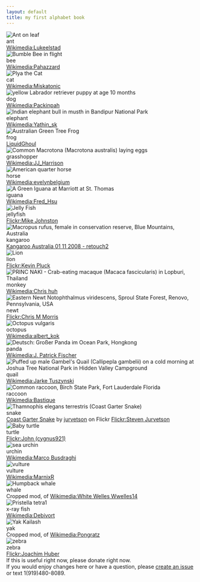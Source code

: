 ```yaml
---
layout: default
title: my first alphabet book
---
```

<div id="p1" class="page">
<div class="picture-book-page-image">
<img src="images/1280px-Ant_on_leaf.jpg" alt="Ant on leaf"/>
</div>
<div class="picture-book-page-text">
ant
</div>
<div class="picture-book-page-image-author">
<a title="By Luke Elstad (Own Work in MN) [GFDL (//www.gnu.org/copyleft/fdl.html), CC-BY-SA-3.0 (//creativecommons.org/licenses/by-sa/3.0/) or CC-BY-2.5 (//creativecommons.org/licenses/by/2.5)], via Wikimedia Commons" href="//commons.wikimedia.org/wiki/File%3AAnt_on_leaf.jpg">Wikimedia:Lukeelstad</a>
</div>
</div>
<div id="p2" class="page">
<div class="picture-book-page-image">
<img src="images/1280px-Bumble_Bee_in_flight.jpg" alt="Bumble Bee in flight"/>
</div>
<div class="picture-book-page-text">
bee
</div>
<div class="picture-book-page-image-author">
<a title="By Pahazzard (Own work) [CC-BY-SA-3.0 (//creativecommons.org/licenses/by-sa/3.0)], via Wikimedia Commons" href="//commons.wikimedia.org/wiki/File%3ABumble_Bee_in_flight.JPG">Wikimedia:Pahazzard</a>
</div>
</div>
<div id="p3" class="page">
<div class="picture-book-page-image">
<img src="images/1280px-Kittyplya03042006.jpg" alt="Plya the Cat"/>
</div>
<div class="picture-book-page-text">
cat
</div>
<div class="picture-book-page-image-author">
<a title="By David Corby Edited by: Arad (Image:Kittyplya03042006.JPG) [GFDL (//www.gnu.org/copyleft/fdl.html), CC-BY-SA-3.0 (//creativecommons.org/licenses/by-sa/3.0/) or CC-BY-2.5 (//creativecommons.org/licenses/by/2.5)], via Wikimedia Commons" href="//commons.wikimedia.org/wiki/File%3AKittyply_edit1.jpg">Wikimedia:Miskatonic</a>
</div>
</div>
<div id="p4" class="page">
<div class="picture-book-page-image">
<img src="images/1280px-Labrador_at_age_10_months.jpg" alt="yellow Labrador retriever puppy at age 10 months"/>
</div>
<div class="picture-book-page-text">
dog
</div>
<div class="picture-book-page-image-author">
<a title="By Peckinpah (Own work) [Public domain], via Wikimedia Commons" href="//commons.wikimedia.org/wiki/File%3ALabrador_at_age_10_months.JPG">Wikimedia:Packinpah</a>
</div>
</div>
<div id="p5" class="page">
<div class="picture-book-page-image">
<img src="images/1280px-Elephas_maximus_(Bandipur).jpg" alt="Indian elephant bull in musth in Bandipur National Park"/>
</div>
<div class="picture-book-page-text">
elephant
</div>
<div class="picture-book-page-image-author">
<a title="By Yathin S Krishnappa (Own work) [CC-BY-SA-3.0 (//creativecommons.org/licenses/by-sa/3.0)], via Wikimedia Commons" href="//commons.wikimedia.org/wiki/File%3AElephas_maximus_(Bandipur).jpg">Wikimedia:Yathin_sk </a>
</div>
</div>
<div id="p6" class="page">
<div class="picture-book-page-image">
<img src="images/1280px-Caerulea3_crop.jpg" alt="Australian Green Tree Frog"/>
</div>
<div class="picture-book-page-text">
frog
</div>
<div class="picture-book-page-image-author">
<a title="By LiquidGhoul [Public domain], via Wikimedia Commons" href="//en.wikipedia.org/wiki/File:Caerulea3_crop.jpg">LiquidGhoul</a>
</div>
</div>
<div id="p7" class="page">
<div class="picture-book-page-image">
<img src="images/1280px-Macrotona_australis_laying_eggs.jpg" alt="Common Macrotona (Macrotona australis) laying eggs"/>
</div>
<div class="picture-book-page-text">
grasshopper
</div>
<div class="picture-book-page-image-author">
<a title="By JJ Harrison (jjharrison89@facebook.com) (Own work) [GFDL 1.2 (//www.gnu.org/licenses/old-licenses/fdl-1.2.html) or CC-BY-SA-3.0 (//creativecommons.org/licenses/by-sa/3.0)], via Wikimedia Commons" href="//commons.wikimedia.org/wiki/File%3AMacrotona_australis_laying_eggs.jpg">Wikimedia:JJ_Harrison</a>
</div>
</div>
<div id="p8" class="page">
<div class="picture-book-page-image">
<img src="images/1280px-American_quarter_horse.jpg" alt="American quarter horse"/>
</div>
<div class="picture-book-page-text">
horse
</div>
<div class="picture-book-page-image-author">
<a title="By evelynbelgium (originally posted to Flickr as IMG_6052) [CC-BY-SA-2.0 (//creativecommons.org/licenses/by-sa/2.0)], via Wikimedia Commons" href="//commons.wikimedia.org/wiki/File%3AAmerican_quarter_horse.jpg">Wikimedia:evelynbelgium</a>
</div>
</div>
<div id="p9" class="page">
<div class="picture-book-page-image">
<img src="images/St_Thomas_Marriott_Iguana_9.jpg" alt="A Green Iguana at Marriott at St. Thomas"/>
</div>
<div class="picture-book-page-text">
iguana
</div>
<div class="picture-book-page-image-author">
<a title="By Fred Hsu (Wikipedia:User:Fred Hsu on en.wikipedia) (Photo taken and uploaded by user) [CC-BY-SA-3.0 (//creativecommons.org/licenses/by-sa/3.0) or GFDL (//www.gnu.org/copyleft/fdl.html)], via Wikimedia Commons" href="//commons.wikimedia.org/wiki/File%3ASt_Thomas_Marriott_Iguana_9.jpg">Wikimedia:Fred_Hsu</a>
</div>
</div>
<div id="p10" class="page">
<div class="picture-book-page-image">
<img src="images/1280px-Mike_Johnston_-_Jelly_Fish_(by).jpg" alt="Jelly Fish"/>
</div>
<div class="picture-book-page-text">
jellyfish
</div>
<div class="picture-book-page-image-author">
<a title="By Mike Johnston (Flickr:User:mikejsolutions on flickr) (Photo taken and uploaded by user) [CC-BY-2.0 (//creativecommons.org/licenses/by/2.0/), via Flickr" href="//www.flickr.com/photos/30412942@N00/65889650/">Flickr:Mike Johnston</a>
</div>
</div>
<div id="p11" class="page">
<div class="picture-book-page-image">
<img src="images/1280px-Kangaroo_Australia_01_11_2008_-_retouch2.jpg" alt="Macropus rufus, female in conservation reserve, Blue Mountains, Australia"/>
</div>
<div class="picture-book-page-text">
kangaroo
</div>
<div class="picture-book-page-image-author">
<a title="By Patrol110, based on image by User:Lilly M (File:Kangaroo Australia 01 11 2008.JPG) [GFDL (//www.gnu.org/copyleft/fdl.html), CC-BY-SA-3.0 (//creativecommons.org/licenses/by-sa/3.0/) or CC-BY-SA-3.0 (//creativecommons.org/licenses/by-sa/3.0)], via Wikimedia Commons" href="http//commons.wikimedia.org/wiki/File%3AKangaroo_Australia_01_11_2008_-_retouch2.jpg">Kangaroo Australia 01 11 2008 - retouch2</a>
</div>
</div>
<div id="p12" class="page">
<div class="picture-book-page-image">
<img src="images/Lion_waiting_in_Namibia.jpg" alt="Lion"/>
</div>
<div class="picture-book-page-text">
lion
</div>
<div class="picture-book-page-image-author">
<a title="The King, by Kevin Pluck (Flickr:User:yaaaay on Flickr) (Photo taken and uploaded by user) [CC-BY-2.0 (creativecommons.org/licenses/by/2.0/), via Flickr" href="//flickr.com/photos/27109510@N00/11232963">Flickr:Kevin Pluck</a>
</div>
</div>
<div id="p13" class="page">
<div class="picture-book-page-image">
<img src="images/1280px-Macaca_fascicularis_in_Lopburi.JPG" alt="PRINC NAKI - Crab-eating macaque (Macaca fascicularis) in Lopburi, Thailand"/>
</div>
<div class="picture-book-page-text">
monkey
</div>
<div class="picture-book-page-image-author">
<a title="By Chris huh (Own work) [GFDL (//www.gnu.org/copyleft/fdl.html), CC-BY-SA-3.0 (//creativecommons.org/licenses/by-sa/3.0/) or CC-BY-SA-2.5-2.0-1.0 (//creativecommons.org/licenses/by-sa/2.5-2.0-1.0)], via Wikimedia Commons" href="//commons.wikimedia.org/wiki/File%3AMacaca_fascicularis_in_Lopburi.JPG">Wikimedia:Chris huh</a>
</div>
</div>
<div id="p14" class="page">
<div class="picture-book-page-image">
<img src="images/1280px-Eastern_Newt.jpg" alt="Eastern Newt Notophthalmus viridescens, Sproul State Forest, Renovo, Pennsylvania, USA"/>
</div>
<div class="picture-book-page-text">
newt
</div>
<div class="picture-book-page-image-author">
<a href="//www.flickr.com/photos/79666107@N00/6299403361" title="Eastern Newt by Chris M Morris, on Flickr, CC-BY-2.0 (//creativecommons.org/licenses/by/2.0/)">Flickr:Chris M Morris</a>
</div>
</div>
<div id="p15" class="page">
<div class="picture-book-page-image">
<img src="images/1280px-Octopus2.jpg" alt="Octopus vulgaris"/>
</div>
<div class="picture-book-page-text">
octopus
</div>
<div class="picture-book-page-image-author">
<a title="By albert kok (ma photo) [GFDL (//www.gnu.org/copyleft/fdl.html) or CC-BY-SA-3.0-2.5-2.0-1.0 (//creativecommons.org/licenses/by-sa/3.0)], via Wikimedia Commons" href="//commons.wikimedia.org/wiki/File%3AOctopus2.jpg">Wikimedia:albert_kok</a>
</div>
</div>
<div id="p16" class="page">
<div class="picture-book-page-image">
<img src="images/1280px-Grosser_Panda.jpg" alt="Deutsch: Großer Panda im Ocean Park, Hongkong"/>
</div>
<div class="picture-book-page-text">
panda
</div>
<div class="picture-book-page-image-author">
<a title="By J. Patrick Fischer (Own work) [CC-BY-SA-3.0 (//creativecommons.org/licenses/by-sa/3.0)], via Wikimedia Commons" href="//commons.wikimedia.org/wiki/File%3AGrosser_Panda.JPG">Wikimedia:J. Patrick Fischer</a>
</div>
</div>
<div id="p17" class="page">
<div class="picture-book-page-image">
<img src="images/1280px-Joshua_Tree_NP_-_Gambel's_Quail_-_3b.jpg" alt="Puffed up male Gambel's Quail (Callipepla gambelii) on a cold morning at Joshua Tree National Park in Hidden Valley Campground"/>
</div>
<div class="picture-book-page-text">
quail
</div>
<div class="picture-book-page-image-author">
<a title="By Jarek Tuszynski (Jarekt) (Own work) [CC-BY-SA-3.0 (//creativecommons.org/licenses/by-sa/3.0)], via Wikimedia Commons" href="//commons.wikimedia.org/wiki/File%3AJoshua_Tree_NP_-_Gambel's_Quail_-_3b.jpg">Wikimedia:Jarke Tuszynski</a>
</div>
</div>
<div id="p18" class="page">
<div class="picture-book-page-image">
<img src="images/Procyon_lotor_(Common_raccoon).jpg" alt="Common raccoon, Birch State Park, Fort Lauderdale Florida"/>
</div>
<div class="picture-book-page-text">
raccoon
</div>
<div class="picture-book-page-image-author">
<a title="By Bastique (Own work) [GFDL (//www.gnu.org/copyleft/fdl.html), CC-BY-SA-3.0 (//creativecommons.org/licenses/by-sa/3.0/) or CC-BY-SA-2.5-2.0-1.0 (//creativecommons.org/licenses/by-sa/2.5-2.0-1.0)], via Wikimedia Commons" href="//commons.wikimedia.org/wiki/File%3AProcyon_lotor_(Common_raccoon).jpg">Wikimedia:Bastique</a>
</div>
</div>
<div id="p19" class="page">
<div class="picture-book-page-image">
<img src="images/1280px-Coast_Garter_Snake.jpg" alt="Thamnophis elegans terrestris (Coast Garter Snake)"/>
</div>
<div class="picture-book-page-text">
snake
</div>
<div class="picture-book-page-image-author">
<a href="//flickr.com/photos/44124348109@N01/825514494">Coast Garter Snake</a> by <a href="//www.flickr.com/photos/jurvetson/519085282">jurvetson</a> on Flickr
<a href="//www.flickr.com/photos/jurvetson/825514494" title="Found under log by Steve Jurvetson, on Flickr, CC-BY-2.0 (//creativecommons.org/licenses/by/2.0/)">Flickr:Steven Jurvetson</a>
</div>
</div>
<div id="p20" class="page">
<div class="picture-book-page-image">
<img src="images/1280px-Baby_turtle.jpg" alt="Baby turtle"/>
</div>
<div class="picture-book-page-text">
turtle
</div>
<div class="picture-book-page-image-author">
<a href="//www.flickr.com/photos/cygnus921/2581020296" title="Baby Turtle 023 by John, on Flickr, CC-BY-2.0 (//creativecommons.org/licenses/by/2.0/)">Flickr:John (cygnus921) </a>
</div>
</div>
<div id="p21" class="page">
<div class="picture-book-page-image">
<img src="images/Riccio_Melone_a_Capo_Caccia_adventurediving.it.jpg" alt="sea urchin"/>
</div>
<div class="picture-book-page-text">
urchin
</div>
<div class="picture-book-page-image-author">
<a title="By Marco Busdraghi (Own work) [CC-BY-3.0 (//creativecommons.org/licenses/by/3.0)], via Wikimedia Commons" href="//commons.wikimedia.org/wiki/File%3ARiccio_Melone_a_Capo_Caccia_adventurediving.it.jpg">Wikimedia:Marco Busdraghi</a>
</div>
</div>
<div id="p22" class="page">
<div class="picture-book-page-image">
<img src="images/1280px-Hooded_Vulture.jpg" alt="vulture"/>
</div>
<div class="picture-book-page-text">
vulture
</div>
<div class="picture-book-page-image-author">
<a title="By MarnixR (Own work) [CC-BY-SA-3.0 (//creativecommons.org/licenses/by-sa/3.0)], via Wikimedia Commons" href="//commons.wikimedia.org/wiki/File%3AHooded_Vulture.JPG">Wikimedia:MarnixR</a>
</div>
</div>
<div id="p23" class="page">
<div class="picture-book-page-image">
<img src="images/Humpback_stellwagen_edit.jpg" alt="Humpback whale"/>
</div>
<div class="picture-book-page-text">
whale
</div>
<div class="picture-book-page-image-author">
Cropped mod, of <a title="By Whit Welles Wwelles14 (Own work) [GFDL (//www.gnu.org/copyleft/fdl.html) or CC-BY-3.0 (//creativecommons.org/licenses/by/3.0)], via Wikimedia Commons" href="//commons.wikimedia.org/wiki/File%3AHumpback_stellwagen_edit.jpg">Wikimedia:White Welles Wwelles14</a>
</div>
</div>
<div id="p24" class="page">
<div class="picture-book-page-image">
<img src="images/Pristella_tetra1.jpg" alt="Pristella tetra1"/>
</div>
<div class="picture-book-page-text">
x-ray fish
</div>
<div class="picture-book-page-image-author">
<a title="Debivort at the English language Wikipedia [GFDL (//www.gnu.org/copyleft/fdl.html) or CC-BY-SA-3.0 (//creativecommons.org/licenses/by-sa/3.0/)], via Wikimedia Commons" href="//commons.wikimedia.org/wiki/File%3APristella_tetra1.jpg">Wikimedia:Debivort</a>
</div>
</div>
<div id="p25" class="page">
<div class="picture-book-page-image">
<img src="images/Yak_Kailash.jpg" alt="Yak Kailash"/>
</div>
<div class="picture-book-page-text">
yak
</div>
<div class="picture-book-page-image-author">
Cropped mod, of <a title="By Pongratz (Own work) [GFDL (//www.gnu.org/copyleft/fdl.html) or CC-BY-3.0 (//creativecommons.org/licenses/by/3.0)], via Wikimedia Commons" href="//commons.wikimedia.org/wiki/File%3AYak_Kailash.JPG">Wikimedia:Pongratz</a>
</div>
</div>
<div id="p" class="page">
<div class="picture-book-page-image">
<img src="images/1280px-Equus_quagga.jpg" alt="zebra"/>
</div>
<div class="picture-book-page-text">
zebra
</div>
<div class="picture-book-page-image-author">
<a href="//www.flickr.com/photos/sara_joachim/2180704157" title="DSC_1426 by Joachim Huber, on Flickr">Flickr:Joachim Huber</a>
</div>
</div>
<div>
If this is useful right now, please donate right now.
</div>
<div>
If you would enjoy changes here or have a question, please <a href="//github.com/pazilla/my-first-alphabet-book-free-culture/issues">create an issue</a> or text 1(919)480-8089.
</div>
